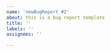 ```yaml
---
name: 'newBugReport #2'
about: this is a bug report template
title: ''
labels: ''
assignees: ''

---
```



